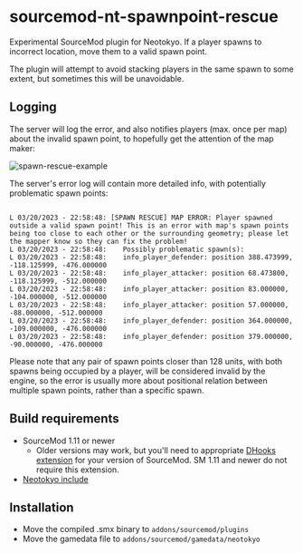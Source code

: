 # sourcemod-nt-spawnpoint-rescue
Experimental SourceMod plugin for Neotokyo. If a player spawns to incorrect location, move them to a valid spawn point.

The plugin will attempt to avoid stacking players in the same spawn to some extent, but sometimes this will be unavoidable.

## Logging

The server will log the error, and also notifies players (max. once per map) about the invalid spawn point, to hopefully get the attention of the map maker:

![spawn-rescue-example](https://user-images.githubusercontent.com/6595066/226464794-09104505-33ed-4cd5-ad6c-0f9fe59bea17.png)

The server's error log will contain more detailed info, with potentially problematic spawn points:
```

L 03/20/2023 - 22:58:48: [SPAWN RESCUE] MAP ERROR: Player spawned outside a valid spawn point! This is an error with map's spawn points being too close to each other or the surrounding geometry; please let the mapper know so they can fix the problem!
L 03/20/2023 - 22:58:48: 	Possibly problematic spawn(s):
L 03/20/2023 - 22:58:48: 	info_player_defender: position 388.473999, -118.125999, -476.000000
L 03/20/2023 - 22:58:48: 	info_player_attacker: position 68.473800, -118.125999, -512.000000
L 03/20/2023 - 22:58:48: 	info_player_attacker: position 83.000000, -104.000000, -512.000000
L 03/20/2023 - 22:58:48: 	info_player_attacker: position 57.000000, -88.000000, -512.000000
L 03/20/2023 - 22:58:48: 	info_player_defender: position 364.000000, -109.000000, -476.000000
L 03/20/2023 - 22:58:48: 	info_player_defender: position 379.000000, -90.000000, -476.000000
```

Please note that any pair of spawn points closer than 128 units, with both spawns being occupied by a player, will be considered invalid by the engine,
so the error is usually more about positional relation between multiple spawn points, rather than a specific spawn.

## Build requirements
* SourceMod 1.11 or newer
  * Older versions may work, but you'll need to appropriate [DHooks extension](https://forums.alliedmods.net/showpost.php?p=2588686) for your version of SourceMod. SM 1.11 and newer do not require this extension.
* [Neotokyo include](https://github.com/softashell/sourcemod-nt-include)

## Installation
* Move the compiled .smx binary to `addons/sourcemod/plugins`
* Move the gamedata file to `addons/sourcemod/gamedata/neotokyo`
